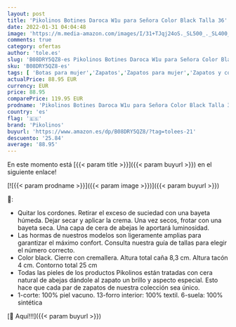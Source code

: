 ```yaml
---
layout: post
title: 'Pikolinos Botines Daroca W1u para Señora Color Black Talla 36'
date: 2022-01-31 04:04:48
image: 'https://m.media-amazon.com/images/I/31+TJqj24oS._SL500_._SL400_.jpg'
comments: true
category: ofertas
author: 'tole.es'
slug: 'B08DRY5QZ8-es Pikolinos Botines Daroca W1u para Señora Color Black Talla 36'
sku: 'B08DRY5QZ8-es'
tags: [ 'Botas para mujer','Zapatos','Zapatos para mujer','Zapatos y complementos','botines','pikolinos', ]
actualPrice: 88.95 EUR
currency: EUR
price: 88.95
comparePrice: 119.95 EUR
prodname: 'Pikolinos Botines Daroca W1u para Señora Color Black Talla 36'
country: 'es'
flag: '🇪🇸'
brand: 'Pikolinos'
buyurl: 'https://www.amazon.es/dp/B08DRY5QZ8/?tag=tolees-21'
descuento: '25.84'
average: '88.95'
---
```


En este momento está [{{< param title >}}]({{< param buyurl >}}) en el siguiente enlace!

[![{{< param prodname >}}]({{< param image >}})]({{< param buyurl >}})

🔎:

- Quitar los cordones. Retirar el exceso de suciedad con una bayeta húmeda. Dejar secar y aplicar la crema. Una vez secos, frotar con una bayeta seca. Una capa de cera de abejas le aportará luminosidad.
- Las hormas de nuestros modelos son ligeramente amplias para garantizar el máximo confort. Consulta nuestra guía de tallas para elegir el número correcto.
- Color black. Cierre con cremallera. Altura total caña 8,3 cm. Altura tacón 4 cm. Contorno total 25 cm
- Todas las pieles de los productos Pikolinos están tratadas con cera natural de abejas dándole al zapato un brillo y aspecto especial. Esto hace que cada par de zapatos de nuestra colección sea único.
- 1-corte: 100% piel vacuno. 13-forro interior: 100% textil. 6-suela: 100% sintética

[🛒 Aquí!!!]({{< param buyurl >}})
